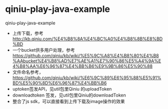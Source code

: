qiniu-play-java-example
=======================

qiniu-play-java-example

* 上传下载，参考 http://kb.qiniu.com/%E4%B8%8A%E4%BC%A0%E4%B8%8B%E8%BD%BD
* 一个bucket供多用户处理，参考 https://github.com/qiniu/kb/wiki/%E5%9C%A8%E4%B8%80%E4%B8%AAbucket%E4%B8%AD%E7%AE%A1%E7%90%86%E5%A4%9A%E4%B8%AA%E6%96%87%E4%BB%B6%E9%9B%86%E5%90%88
* 文件命名参考，https://github.com/qiniu/kb/wiki/%E6%9C%89%E6%95%88%E5%91%BD%E5%90%8D%E6%96%87%E4%BB%B6
* uptoken签发API，见util包里Qiniu 的uploadToken
* downloadtoken 签发，见util包里Qiniu的downloadToken
* 整合了js sdk，可以直接看到上传下载及image操作的效果
